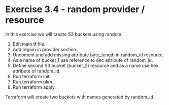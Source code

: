 # Exercise 3.4 - random provider / resource

In this exercise we will create S3 buckets using random.

1. Edit main.tf file.
2. Add region in provider section.
3. Uncoment and add missing attribute byte_length in random_id resource.
4. As a name of bucket_1 use reference to dec attribute of random_id.
5. Define second S3 bucket (bucket_2) resource and as a name use hex attribute of random_id.
6. Run terraform init.
7. Run terraform plan.
8. Run terraform apply.

Terraform will create two buckets with names generated by random_id.
